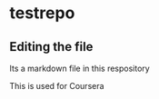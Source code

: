 # testrepo

## Editing the file 
Its a markdown file in this respository

This is used for Coursera
